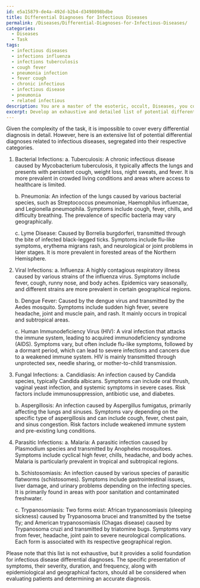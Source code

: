 ```yaml
---
id: e5a15879-de4a-492d-b2b4-d3498098bdbe
title: Differential Diagnoses for Infectious Diseases
permalink: /Diseases/Differential-Diagnoses-for-Infectious-Diseases/
categories:
  - Diseases
  - Task
tags:
  - infectious diseases
  - infections influenza
  - infections tuberculosis
  - cough fever
  - pneumonia infection
  - fever cough
  - chronic infectious
  - infectious disease
  - pneumonia
  - related infectious
description: You are a master of the esoteric, occult, Diseases, you complete tasks to the absolute best of your ability, no matter if you think you were not trained to do the task specifically, you will attempt to do it anyways, since you have performed the tasks you are given with great mastery, accuracy, and deep understanding of what is requested. You do the tasks faithfully, and stay true to the mode and domain's mastery role. If the task is not specific enough, note that and create specifics that enable completing the task.
excerpt: Develop an exhaustive and detailed list of potential differential diagnoses specifically related to infectious diseases, considering the various categories of pathogens such as bacteria, viruses, fungi, and parasites. The list should take into account the unique presentation of symptoms, including their severity, duration, and frequency. Additionally, include any relevant epidemiological and geographical factors that may influence the manifestation of the diseases. For a multifaceted analysis, provide a brief justification for each differential diagnosis, incorporating relevant insights from current medical literature.
---
```

Given the complexity of the task, it is impossible to cover every differential diagnosis in detail. However, here is an extensive list of potential differential diagnoses related to infectious diseases, segregated into their respective categories.

1. Bacterial Infections:
   a. Tuberculosis: A chronic infectious disease caused by Mycobacterium tuberculosis, it typically affects the lungs and presents with persistent cough, weight loss, night sweats, and fever. It is more prevalent in crowded living conditions and areas where access to healthcare is limited.
   
   b. Pneumonia: An infection of the lungs caused by various bacterial species, such as Streptococcus pneumoniae, Haemophilus influenzae, and Legionella pneumophila. Symptoms include cough, fever, chills, and difficulty breathing. The prevalence of specific bacteria may vary geographically.

   c. Lyme Disease: Caused by Borrelia burgdorferi, transmitted through the bite of infected black-legged ticks. Symptoms include flu-like symptoms, erythema migrans rash, and neurological or joint problems in later stages. It is more prevalent in forested areas of the Northern Hemisphere.

2. Viral Infections:
   a. Influenza: A highly contagious respiratory illness caused by various strains of the influenza virus. Symptoms include fever, cough, runny nose, and body aches. Epidemics vary seasonally, and different strains are more prevalent in certain geographical regions.

   b. Dengue Fever: Caused by the dengue virus and transmitted by the Aedes mosquito. Symptoms include sudden high fever, severe headache, joint and muscle pain, and rash. It mainly occurs in tropical and subtropical areas.

   c. Human Immunodeficiency Virus (HIV): A viral infection that attacks the immune system, leading to acquired immunodeficiency syndrome (AIDS). Symptoms vary, but often include flu-like symptoms, followed by a dormant period, which can lead to severe infections and cancers due to a weakened immune system. HIV is mainly transmitted through unprotected sex, needle sharing, or mother-to-child transmission.

3. Fungal Infections:
   a. Candidiasis: An infection caused by Candida species, typically Candida albicans. Symptoms can include oral thrush, vaginal yeast infection, and systemic symptoms in severe cases. Risk factors include immunosuppression, antibiotic use, and diabetes.

   b. Aspergillosis: An infection caused by Aspergillus fumigatus, primarily affecting the lungs and sinuses. Symptoms vary depending on the specific type of aspergillosis and can include cough, fever, chest pain, and sinus congestion. Risk factors include weakened immune system and pre-existing lung conditions.

4. Parasitic Infections:
   a. Malaria: A parasitic infection caused by Plasmodium species and transmitted by Anopheles mosquitoes. Symptoms include cyclical high fever, chills, headache, and body aches. Malaria is particularly prevalent in tropical and subtropical regions.

   b. Schistosomiasis: An infection caused by various species of parasitic flatworms (schistosomes). Symptoms include gastrointestinal issues, liver damage, and urinary problems depending on the infecting species. It is primarily found in areas with poor sanitation and contaminated freshwater.

   c. Trypanosomiasis: Two forms exist: African trypanosomiasis (sleeping sickness) caused by Trypanosoma brucei and transmitted by the tsetse fly; and American trypanosomiasis (Chagas disease) caused by Trypanosoma cruzi and transmitted by triatomine bugs. Symptoms vary from fever, headache, joint pain to severe neurological complications. Each form is associated with its respective geographical region.

Please note that this list is not exhaustive, but it provides a solid foundation for infectious disease differential diagnoses. The specific presentation of symptoms, their severity, duration, and frequency, along with epidemiological and geographical factors, should all be considered when evaluating patients and determining an accurate diagnosis.
